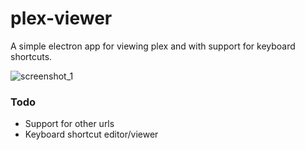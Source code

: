 
# plex-viewer

A simple electron app for viewing plex and with support for keyboard shortcuts.

![screenshot_1](https://imgur.com/svVqU7o.jpg)

### Todo
* Support for other urls
* Keyboard shortcut editor/viewer
